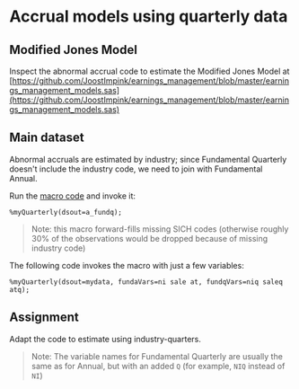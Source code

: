 # Accrual models using quarterly data

## Modified Jones Model

Inspect the abnormal accrual code to estimate the Modified Jones Model at [https://github.com/JoostImpink/earnings_management/blob/master/earnings_management_models.sas](https://github.com/JoostImpink/earnings_management/blob/master/earnings_management_models.sas) 

## Main dataset

Abnormal accruals are estimated by industry; since Fundamental Quarterly doesn't include the industry code, we need to join with Fundamental Annual.

Run the [macro code](macros/myQuarterly.sas) and invoke it:

```SAS
%myQuarterly(dsout=a_fundq);
```

> Note: this macro forward-fills missing SICH codes (otherwise roughly 30% of the observations would be dropped because of missing industry code)


The following code invokes the macro with just a few variables:

```SAS
%myQuarterly(dsout=mydata, fundaVars=ni sale at, fundqVars=niq saleq atq);
```


## Assignment

Adapt the code to estimate using industry-quarters. 

> Note: The variable names for Fundamental Quarterly are usually the same as for Annual, but with an added `Q` (for example, `NIQ` instead of `NI`)


